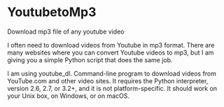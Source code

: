 # YoutubetoMp3
Download mp3 file of any youtube video


I often need to download videos from Youtube in mp3 format. There are many websites where you can convert Youtube videos to mp3, but I am giving you a simple Python script that does the same job.

I am using youtube_dl. Command-line program to download videos from YouTube.com and other video sites. It requires the Python interpreter, version 2.6, 2.7, or 3.2+, and it is not platform-specific. It should work on your Unix box, on Windows, or on macOS.

